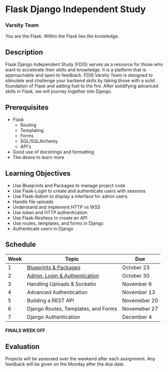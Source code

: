 # Flask Django Independent Study
### Varsity Team

You are the Flask. Within the Flask lies the knowledge.

## Description

Flask Django Independent Study (FDIS) serves as a resource for those who want to accelerate their skills and knowledge.
It is a platform that is approachable and open to feedback.
FDIS Varsity Team is designed to stimulate and challenge your backend skills by taking those with a solid foundation of Flask
and adding fuel to the fire. After solidifying advanced skills in Flask, we will journey together into Django.

## Prerequisites

* Flask
  * Routing
  * Templating
  * Forms
  * SQL/SQLAlchemy
  * API's
* Good use of docstrings and formatting
* The desire to learn more

## Learning Objectives

* Use Blueprints and Packages to manage project code
* Use Flask-Login to create and authenticate users with sessions
* Use Flask-Admin to display a interface for admin users
* Handle file uploads
* Understand and implement HTTP vs WSS
* Use token and HTTP authentication
* Use Flask-Restless to create an API
* Use routes, templates, and forms in Django
* Authenticate users in Django

## Schedule

Week | Topic | Due
---- | ---- | ----
1 | [Blueprints & Packages](https://github.com/flask-django-independent-study/varsity/blob/master/Assignments/Week-1.md) | October 23
2 | [Admin, Login & Authentication](https://github.com/flask-django-independent-study/varsity/blob/master/Assignments/Week-2.md) | October 30
3 | Handling Uploads & Socketio | November 6
4 | Advanced Authentication | November 13
5 | Building a REST API | Novemeber 20
6 | Django Routes, Templates, and Forms | Novemeber 27
7 | Django Authentication | December 4

#### FINALS WEEK OFF

## Evaluation

Projects will be assessed over the weekend after each assignment.
Any feedback will be given on the Monday after the due date.
